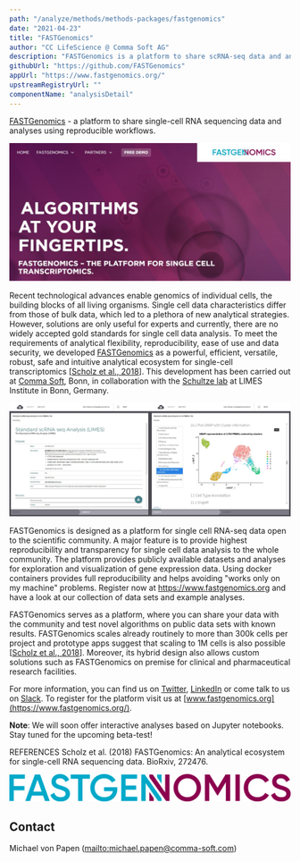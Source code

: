 ```yaml
---
path: "/analyze/methods/methods-packages/fastgenomics"
date: "2021-04-23"
title: "FASTGenomics"
author: "CC LifeScience @ Comma Soft AG"
description: "FASTGenomics is a platform to share scRNA-seq data and analyses. Users can either choose from best practices or create individual workflows for the exploration of gene expression data."
githubUrl: "https://github.com/FASTGenomics"
appUrl: "https://www.fastgenomics.org/"
upstreamRegistryUrl: ""
componentName: "analysisDetail"
---
```


[FASTGenomics](https://www.fastgenomics.org/) - a platform to share single-cell RNA sequencing data and analyses using reproducible workflows.

![FASTGenomics](../../_images/methods/fastgenomics.png)

Recent technological advances enable genomics of individual cells, the building blocks of all living organisms. Single cell data characteristics differ from those of bulk data, which led to a plethora of new analytical strategies. However, solutions are only useful for experts and currently, there are no widely accepted gold standards for single cell data analysis. To meet the requirements of analytical flexibility, reproducibility, ease of use and data security, we developed [FASTGenomics](https://www.fastgenomics.org) as a powerful, efficient, versatile, robust, safe and intuitive analytical ecosystem for single-cell transcriptomics [[Scholz et al., 2018](https://doi.org/10.1101/272476)]. This development has been carried out at [Comma Soft](https://www.comma-soft.com), Bonn, in collaboration with the [Schultze lab](https://www.limes-institut-bonn.de/en/research/research-departments/unit-2/schultze-lab/schultze-lab-home) at LIMES Institute in Bonn, Germany.

![FASTGenomics Screenshot](../../_images/methods/fastgenomics_screenshot.png)

FASTGenomics is designed as a platform for single cell RNA-seq data open to the scientific community. A major feature is to provide highest reproducibility and transparency for single cell data analysis to the whole community. The platform provides publicly available datasets and analyses for exploration and visualization of gene expression data. Using docker containers provides full reproducibility and helps avoiding "works only on my machine" problems. Register now at <https://www.fastgenomics.org> and have a look at our collection of data sets and example analyses.

FASTGenomics serves as a platform, where you can share your data with the community and test novel algorithms on public data sets with known results. FASTGenomics scales already routinely to more than 300k cells per project and prototype apps suggest that scaling to 1M cells is also possible [[Scholz et al., 2018](https://doi.org/10.1101/272476)]. Moreover, its hybrid design also allows custom solutions such as FASTGenomics on premise for clinical and pharmaceutical research facilities.

For more information, you can find us on [Twitter](https://twitter.com/FastGenomics), [LinkedIn](https://www.linkedin.com/showcase/fastgenomics) or come talk to us on [Slack](https://join.slack.com/t/fastgenomics/signup). To register for the platform visit us at [www.fastgenomics.org](https://www.fastgenomics.org/).

**Note**: We will soon offer interactive analyses based on Jupyter notebooks. Stay tuned for the upcoming beta-test!

REFERENCES
Scholz et al. (2018) FASTGenomics: An analytical ecosystem for single-cell RNA sequencing data. BioRxiv, 272476.

![FASTGenomics Logo](../../_images/methods/fastgenomics_logo.png)

## Contact
Michael von Papen (<mailto:michael.papen@comma-soft.com>)
